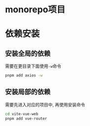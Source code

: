 # monorepo项目

# 依赖安装

## 安装全局的依赖

需要在更目录下面使用`-w`命令

```bash
pnpm add axios -w 
```

## 安装局部的依赖

需要先进入对应的项目中, 再使用安装命令

```bash
cd vite-vue-web
pnpm add vue-router
```
